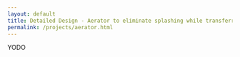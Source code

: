 ```yaml
---
layout: default
title: Detailed Design - Aerator to eliminate splashing while transferring liquids
permalink: /projects/aerator.html
---
```


YODO